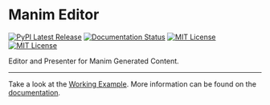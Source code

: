 # Manim Editor

<a href="https://pypi.org/project/manim-editor/"><img src="https://img.shields.io/pypi/v/manim-editor.svg?style=flat&logo=pypi" alt="PyPI Latest Release"></a>
<a href="https://manim-editor.readthedocs.io/en/stable/"><img src='https://readthedocs.org/projects/manim-editor/badge/?version=stable' alt='Documentation Status' /></a>
<a href="http://choosealicense.com/licenses/mit/"><img src="https://img.shields.io/badge/license-MIT-red.svg?style=flat" alt="MIT License"></a>
<a href="https://github.com/ManimEditorProject/manim_editor/actions/workflows/build_pages.yml"><img src="https://github.com/ManimEditorProject/manim_editor/actions/workflows/build_pages.yml/badge.svg" alt="MIT License"></a>

Editor and Presenter for Manim Generated Content.
<hr/>

Take a look at the [Working Example](https://manimeditorproject.github.io/manim_editor/).
More information can be found on the [documentation](https://manim-editor.readthedocs.io/en/stable/).
